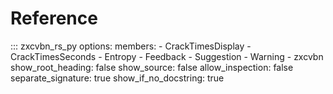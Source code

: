 # Reference

::: zxcvbn_rs_py
    options:
      members:
      - CrackTimesDisplay
      - CrackTimesSeconds
      - Entropy
      - Feedback
      - Suggestion
      - Warning
      - zxcvbn
      show_root_heading: false
      show_source: false
      allow_inspection: false
      separate_signature: true
      show_if_no_docstring: true
